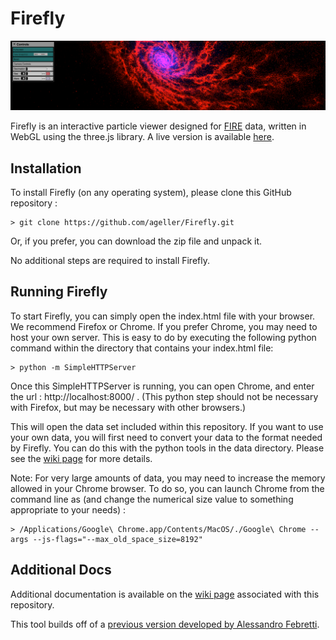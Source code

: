 # Firefly

![Firefly snapshot](src/docs/screenGrab.png)

Firefly is an interactive particle viewer designed for [FIRE](http://galaxies.northwestern.edu/fire-simulations/) data, written in WebGL using the three.js library. A live version is available [here](https://ageller.github.io/Firefly/).


## Installation

To install Firefly (on any operating system), please clone this GitHub repository :
```
> git clone https://github.com/ageller/Firefly.git
```

Or, if you prefer, you can download the zip file and unpack it.  

No additional steps are required to install Firefly.


## Running Firefly

To start Firefly, you can simply open the index.html file with your browser.  We recommend Firefox or Chrome.  If you prefer Chrome, you may need to host your own server.  This is easy to do by executing the following python command within the directory that contains your index.html file:

```
> python -m SimpleHTTPServer
```

Once this SimpleHTTPServer is running, you can open Chrome, and enter the url : http://localhost:8000/ .  (This python step should not be necessary with Firefox, but may be necessary with other browsers.)

This will open the data set included within this repository.  If you want to use your own data, you will first need to convert your data to the format needed by Firefly.  You can do this with the python tools in the data directory.  Please see the [wiki page](https://github.com/ageller/Firefly/wiki/Documentation) for more details.  

Note: For very large amounts of data, you may need to increase the memory allowed in your Chrome browser.  To do so, you can launch Chrome from the command line as (and change the numerical size value to something appropriate to your needs) :

```
> /Applications/Google\ Chrome.app/Contents/MacOS/./Google\ Chrome --args --js-flags="--max_old_space_size=8192"
```

## Additional Docs

Additional documentation is available on the [wiki page](https://github.com/ageller/Firefly/wiki/Documentation) associated with this repository.

This tool builds off of a [previous version developed by Alessandro Febretti](https://github.com/nuitrcs/firefly). 


